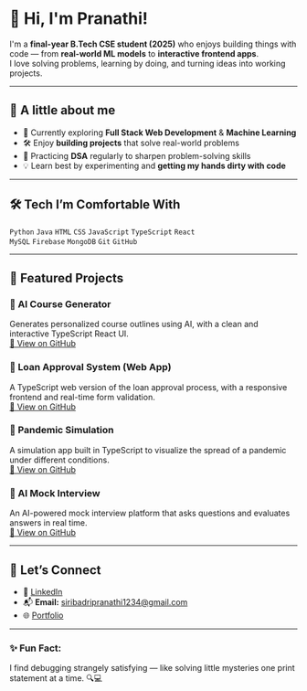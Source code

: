 # 👋 Hi, I'm Pranathi!

I'm a **final-year B.Tech CSE student (2025)** who enjoys building things with code — from **real-world ML models** to **interactive frontend apps**.  
I love solving problems, learning by doing, and turning ideas into working projects.

---

## 🌟 A little about me
- 🌱 Currently exploring **Full Stack Web Development** & **Machine Learning**
- 🛠 Enjoy **building projects** that solve real-world problems
- 🧩 Practicing **DSA** regularly to sharpen problem-solving skills
- 💡 Learn best by experimenting and **getting my hands dirty with code**

---

## 🛠 Tech I’m Comfortable With
`Python` `Java` `HTML` `CSS` `JavaScript` `TypeScript` `React`  
`MySQL` `Firebase` `MongoDB` `Git` `GitHub`

---

## 📌 Featured Projects

### 🔹 AI Course Generator
Generates personalized course outlines using AI, with a clean and interactive TypeScript React UI.  
[🔗 View on GitHub](https://github.com/Pranathi-96/Ai-Course-Generator)

### 🔹 Loan Approval System (Web App)
A TypeScript web version of the loan approval process, with a responsive frontend and real-time form validation.  
[🔗 View on GitHub](https://github.com/Pranathi-96/loan-approval-system)

### 🔹 Pandemic Simulation
A simulation app built in TypeScript to visualize the spread of a pandemic under different conditions.  
[🔗 View on GitHub](https://github.com/Pranathi-96/pandemic-simulation)

### 🔹 AI Mock Interview
An AI-powered mock interview platform that asks questions and evaluates answers in real time.  
[🔗 View on GitHub](https://github.com/Pranathi-96/ai-mock-interview)

---

## 🔗 Let’s Connect
- 💼 [LinkedIn](https://www.linkedin.com/in/pranathi-siribadri/)
- 📬 **Email:** siribadripranathi1234@gmail.com
- 🌐 [Portfolio](https://portfolio.coursevita.com/pranathi-568)

---

### ✨ Fun Fact:
I find debugging strangely satisfying — like solving little mysteries one print statement at a time. 🔍💻
